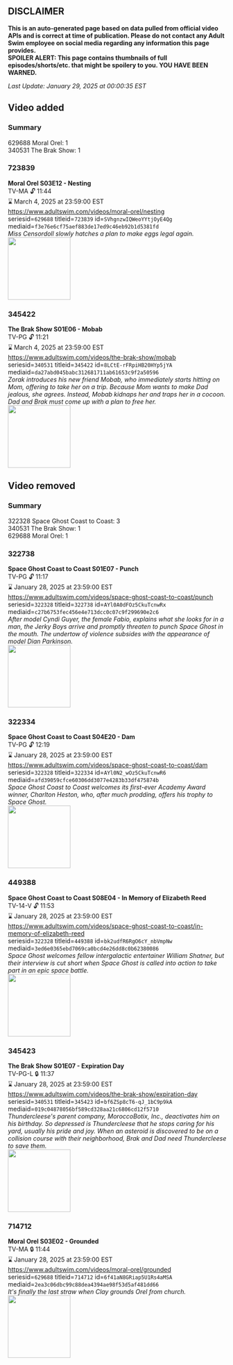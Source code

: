 ## DISCLAIMER
**This is an auto-generated page based on data pulled from official video APIs and is correct at time of publication. Please do not contact any Adult Swim employee on social media regarding any information this page provides.**  
**SPOILER ALERT: This page contains thumbnails of full episodes/shorts/etc. that might be spoilery to you. YOU HAVE BEEN WARNED.**  

_Last Update: January 29, 2025 at 00:00:35 EST_
## Video added
### Summary
629688 Moral Orel: 1  
340531 The Brak Show: 1  
### 723839
**Moral Orel S03E12 - Nesting**  
TV-MA 🔓 11:44  
⌛ March 4, 2025 at 23:59:00 EST  
https://www.adultswim.com/videos/moral-orel/nesting  
seriesid=`629688` titleid=`723839` id=`SVhgnzwIQWeoYYtjOyE4Qg` mediaid=`f3e76e6cf75aef883de17ed9c46eb92b1d5381fd`  
_Miss Censordoll slowly hatches a plan to make eggs legal again._  
<a href="https://media.cdn.adultswim.com/uploads/20200311/thumbnails/2_20311169140-moralorel_046.jpg"><img src="https://media.cdn.adultswim.com/uploads/20200311/thumbnails/2_20311169140-moralorel_046.jpg" height="144px" /></a>
### 345422
**The Brak Show S01E06 - Mobab**  
TV-PG 🔓 11:21  
⌛ March 4, 2025 at 23:59:00 EST  
https://www.adultswim.com/videos/the-brak-show/mobab  
seriesid=`340531` titleid=`345422` id=`8LCtE-rFRpiHB20HYp5jYA` mediaid=`da27abd045babc312681711ab61653c9f2a50596`  
_Zorak introduces his new friend Mobab, who immediately starts hitting on Mom, offering to take her on a trip. Because Mom wants to make Dad jealous, she agrees. Instead, Mobab kidnaps her and traps her in a cocoon. Dad and Brak must come up with a plan to free her._  
<a href="https://media.cdn.adultswim.com/uploads/20200302/thumbnails/2_2032142518-brak_2106.jpg"><img src="https://media.cdn.adultswim.com/uploads/20200302/thumbnails/2_2032142518-brak_2106.jpg" height="144px" /></a>
## Video removed
### Summary
322328 Space Ghost Coast to Coast: 3  
340531 The Brak Show: 1  
629688 Moral Orel: 1  
### 322738
**Space Ghost Coast to Coast S01E07 - Punch**  
TV-PG 🔓 11:17  
⌛ January 28, 2025 at 23:59:00 EST  
https://www.adultswim.com/videos/space-ghost-coast-to-coast/punch  
seriesid=`322328` titleid=`322738` id=`AYl0A0dFOz5CkuTcnwRx` mediaid=`c27b6753fec456e4e713dcc0c07c9f299690e2c6`  
_After model Cyndi Guyer, the female Fabio, explains what she looks for in a man, the Jerky Boys arrive and promptly threaten to punch Space Ghost in the mouth. The undertow of violence subsides with the appearance of model Dian Parkinson._  
<a href="https://media.cdn.adultswim.com/uploads/20200417/thumbnails/2_2041794713-sgc2c_9406_dst_cid-9105370.jpg"><img src="https://media.cdn.adultswim.com/uploads/20200417/thumbnails/2_2041794713-sgc2c_9406_dst_cid-9105370.jpg" height="144px" /></a>
### 322334
**Space Ghost Coast to Coast S04E20 - Dam**  
TV-PG 🔓 12:19  
⌛ January 28, 2025 at 23:59:00 EST  
https://www.adultswim.com/videos/space-ghost-coast-to-coast/dam  
seriesid=`322328` titleid=`322334` id=`AYl0N2_wOz5CkuTcnwR6` mediaid=`afd39059cfce60306dd3077e4283b33df475874b`  
_Space Ghost Coast to Coast welcomes its first-ever Academy Award winner, Charlton Heston, who, after much prodding, offers his trophy to Space Ghost._  
<a href="https://media.cdn.adultswim.com/uploads/20200420/thumbnails/2_20420113931-sgc2c_9720.jpg"><img src="https://media.cdn.adultswim.com/uploads/20200420/thumbnails/2_20420113931-sgc2c_9720.jpg" height="144px" /></a>
### 449388
**Space Ghost Coast to Coast S08E04 - In Memory of Elizabeth Reed**  
TV-14-V 🔓 11:53  
⌛ January 28, 2025 at 23:59:00 EST  
https://www.adultswim.com/videos/space-ghost-coast-to-coast/in-memory-of-elizabeth-reed  
seriesid=`322328` titleid=`449388` id=`bk2udfR6RgO6cY_nbVmpNw` mediaid=`3ed6e0365ebd7069ca0bcd4e26dd8c0b62380086`  
_Space Ghost welcomes fellow intergalactic entertainer William Shatner, but their interview is cut short when Space Ghost is called into action to take part in an epic space battle._  
<a href="https://media.cdn.adultswim.com/uploads/20200420/thumbnails/2_20420120222-sgc2c_2304.jpg"><img src="https://media.cdn.adultswim.com/uploads/20200420/thumbnails/2_20420120222-sgc2c_2304.jpg" height="144px" /></a>
### 345423
**The Brak Show S01E07 - Expiration Day**  
TV-PG-L 🔒 11:37  
⌛ January 28, 2025 at 23:59:00 EST  
https://www.adultswim.com/videos/the-brak-show/expiration-day  
seriesid=`340531` titleid=`345423` id=`bf6ZSp8cT6-qJ_1bC9p9kA` mediaid=`019c04878056bf589cd328aa21c6806cd12f5710`  
_Thundercleese's parent company, MoroccoBotix, Inc., deactivates him on his birthday. So depressed is Thundercleese that he stops caring for his yard, usually his pride and joy. When an asteroid is discovered to be on a collision course with their neighborhood, Brak and Dad need Thundercleese to save them._  
<a href="https://media.cdn.adultswim.com/uploads/20200302/thumbnails/2_20321425296-brak_2107.jpg"><img src="https://media.cdn.adultswim.com/uploads/20200302/thumbnails/2_20321425296-brak_2107.jpg" height="144px" /></a>
### 714712
**Moral Orel S03E02 - Grounded**  
TV-MA 🔒 11:44  
⌛ January 28, 2025 at 23:59:00 EST  
https://www.adultswim.com/videos/moral-orel/grounded  
seriesid=`629688` titleid=`714712` id=`6f41aN8GRiap5U1Rs4aMSA` mediaid=`2ea3c06dbc99c88dea4394ae98f53d5af481dd66`  
_It's finally the last straw when Clay grounds Orel from church._  
<a href="https://media.cdn.adultswim.com/uploads/20200311/thumbnails/2_20311165129-moralorel_032.jpg"><img src="https://media.cdn.adultswim.com/uploads/20200311/thumbnails/2_20311165129-moralorel_032.jpg" height="144px" /></a>
